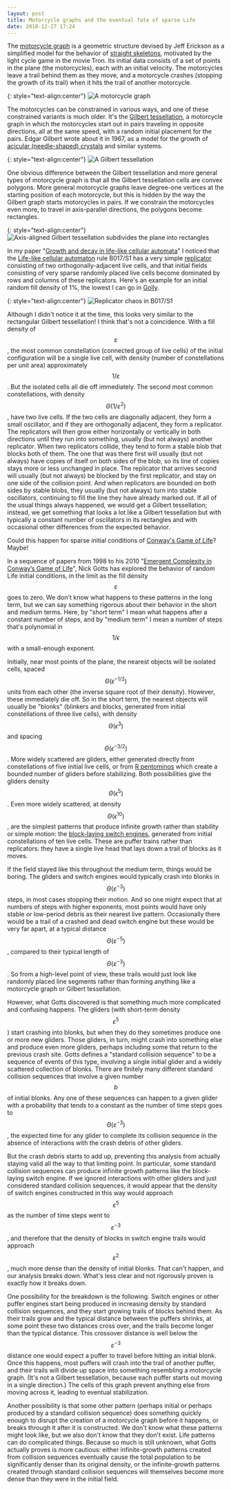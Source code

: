 ```yaml
---
layout: post
title: Motorcycle graphs and the eventual fate of sparse Life
date: 2018-12-27 17:24
---
```

The [motorcycle graph](http://jeffe.cs.illinois.edu/open/cycles.html) is a geometric structure devised by Jeff Erickson as a simplified model for the behavior of [straight skeletons](https://en.wikipedia.org/wiki/Straight_skeleton), motivated by the light cycle game in the movie Tron. Its initial data consists of a set of points in the plane (the motorcycles), each with an initial velocity. The motorcycles leave a trail behind them as they move, and a motorcycle crashes (stopping the growth of its trail) when it hits the trail of another motorcycle.

{: style="text-align:center"}
![A motorcycle graph]({{site.baseurl}}/assets/2018/motorcycle-graph.svg)

The motorcycles can be constrained in various ways, and one of these constrained variants is much older. It's the [Gilbert tessellation](https://en.wikipedia.org/wiki/Gilbert_tessellation), a motorcycle graph in which the motorcycles start out in pairs traveling in opposite directions, all at the same speed, with a random initial placement for the pairs. Edgar Gilbert wrote about it in 1967, as a model for the growth of [acicular (needle-shaped) crystals](https://en.wikipedia.org/wiki/Acicular_(crystal_habit)) and similar systems.

{: style="text-align:center"}
![A Gilbert tessellation]({{site.baseurl}}/assets/2018/Gilbert-tessellation.svg)

One obvious difference between the Gilbert tessellation and more general types of motorcycle graph is that all the Gilbert tessellation cells are convex polygons. More general motorcycle graphs leave degree-one vertices at the starting position of each motorcycle, but this is hidden by the way the Gilbert graph starts motorcycles in pairs. If we constrain the motorcycles even more, to travel in axis-parallel directions, the polygons become rectangles.

{: style="text-align:center"}
![Axis-aligned Gilbert tessellation subdivides the plane into rectangles]({{site.baseurl}}/assets/2018/Gilbert-rectangles.svg)

In my paper "[Growth and decay in life-like cellular automata](https://arxiv.org/abs/0911.2890)" I noticed that the [Life-like cellular automaton](https://en.wikipedia.org/wiki/Life-like_cellular_automaton) rule B017/S1 has a very simple [replicator](https://en.wikipedia.org/wiki/Replicator_(cellular_automaton)) consisting of two orthogonally-adjacent live cells, and that initial fields consisting of very sparse randomly placed live cells become dominated by rows and columns of these replicators. Here's an example for an initial random fill density of 1%, the lowest I can go in [Golly](http://golly.sourceforge.net/).

{: style="text-align:center"}
![Replicator chaos in B017/S1]({{site.baseurl}}/assets/2018/b017s1.png)

Although I didn't notice it at the time, this looks very similar to the rectangular Gilbert tessellation! I think that's not a coincidence. With a fill density of $$\varepsilon$$, the most common constellation (connected group of live cells) of the initial configuration will be a single live cell, with density (number of constellations per unit area) approximately $$1/\varepsilon$$ . But the isolated cells all die off immediately. The second most common constellations,  with density $$\Theta(1/\varepsilon^2)$$, have two live cells. If the two cells are diagonally adjacent, they form a small oscillator, and if they are orthogonally adjacent, they form a replicator. The replicators will then grow either horizontally or vertically in both directions until they run into something, usually (but not always) another replicator. When two replicators collide, they tend to form a stable blob that blocks both of them. The one that was there first will usually (but not always) have copies of itself on both sides of the blob, so its line of copies stays more or less unchanged in place. The replicator that arrives second will usually (but not always) be blocked by the first replicator, and stay on one side of the collision point. And when replicators are bounded on both sides by stable blobs, they usually (but not always) turn into stable oscillators, continuing to fill the line they have already marked out. If all of the usual things always happened, we would get a Gilbert tessellation; instead, we get something that looks a lot like a Gilbert tessellation but with typically a constant number of oscillators in its rectangles and with occasional other differences from the expected behavior.

Could this happen for sparse initial conditions of [Conway's Game of Life](https://en.wikipedia.org/wiki/Conway%27s_Game_of_Life)? Maybe!

In a sequence of papers from 1998 to his 2010 "[Emergent Complexity in Conway’s Game of Life](https://doi.org/10.1007/978-1-84996-217-9_20)", Nick Gotts has explored the behavior of random Life initial conditions, in the limit as the fill density $$\varepsilon$$ goes to zero. We don't know what happens to these patterns in the long term, but we can say something rigorous about their behavior in the short and medium terms. Here, by "short term" I mean what happens after a constant number of steps, and by "medium term" I mean a number of steps that's polynomial in $$1/\epsilon$$ with a small-enough exponent.

Initially, near most points of the plane, the nearest objects will be isolated cells, spaced $$\Theta(\epsilon^{-1/2})$$ units from each other (the inverse square root of their density). However, these immediately die off. So in the short term, the nearest objects will usually be "blonks" (blinkers and blocks, generated from initial constellations of three live cells), with density $$\Theta(\epsilon^3)$$ and spacing $$\Theta(\epsilon^{-3/2})$$. More widely scattered are gliders, either generated directly from constellations of five initial live cells, or from [R pentominos](http://www.conwaylife.com/wiki/R-pentomino) which create a bounded number of gliders before stabilizing. Both possibilities give the gliders density $$\Theta(\epsilon^5)$$. Even more widely scattered, at density $$\Theta(\epsilon^{10})$$, are the simplest patterns that produce infinite growth rather than stability or simple motion: the [block-laying switch engines](http://www.conwaylife.com/wiki/Block-laying_switch_engine), generated from initial constellations of ten live cells. These are puffer trains rather than replicators: they have a single live head that lays down a trail of blocks as it moves.

If the field stayed like this throughout the medium term, things would be boring. The gliders and switch engines would typically crash into blonks in $$\Theta(\varepsilon^{-3})$$ steps, in most cases stopping their motion. And so one might expect that at numbers of steps with higher exponents, most points would have only stable or low-period debris as their nearest live pattern. Occasionally there would be a trail of a crashed and dead switch engine but these would be very far apart, at a typical distance $$\Theta(\varepsilon^{-5})$$, compared to their typical length of $$\Theta(\varepsilon^{-3})$$. So from a high-level point of view, these trails would just look like randomly placed line segments rather than forming anything like a motorcycle graph or Gilbert tessellation.

However, what Gotts discovered is that something much more complicated and confusing happens. The gliders (with short-term density $$\varepsilon^5$$) start crashing into blonks, but when they do they sometimes produce one or more new gliders. Those gliders, in turn, might crash into something else and produce even more gliders, perhaps including some that return to the previous crash site. Gotts defines a "standard collision sequence" to be a sequence of events of this type, involving a single initial glider and a widely scattered collection of blonks. There are finitely many different standard collision sequences that involve a given number $$b$$ of initial blonks. Any one of these sequences can happen to a given glider with a probability that tends to a constant as the number of time steps goes to $$\Theta(\varepsilon^{-3})$$, the expected time for any glider to complete its collision sequence in the absence of interactions with the crash debris of other gliders.

But the crash debris starts to add up, preventing this analysis from actually staying valid all the way to that limiting point. In particular, some standard collision sequences can produce infinite growth patterns like the block-laying switch engine. If we ignored interactions with other gliders and just considered standard collision sequences, it would appear that the density of switch engines constructed in this way would approach $$\varepsilon^5$$ as the number of time steps went to $$\varepsilon^{-3}$$, and therefore that the density of blocks in switch engine trails would approach $$\varepsilon^2$$, much more dense than the density of initial blonks. That can't happen, and our analysis breaks down. What's less clear and not rigorously proven is exactly how it breaks down.

One possibility for the breakdown is the following. Switch engines or other puffer engines start being produced in increasing density by standard collision sequences, and they start growing trails of blocks behind them. As their trails grow and the typical distance between the puffers shrinks, at some point these two distances cross over, and the trails become longer than the typical distance. This crossover distance is well below the $$\varepsilon^{-3}$$ distance one would expect a puffer to travel before hitting an initial blonk. Once this happens, most puffers will crash into the trail of another puffer, and their trails will divide up space into something resembling a motorcycle graph. (It's not a Gilbert tessellation, because each puffer starts out moving in a single direction.) The cells of this graph prevent anything else from moving across it, leading to eventual stabilization.

Another possibility is that some other pattern (perhaps initial or perhaps produced by a standard collision sequence) does something quickly enough to disrupt the creation of a motorcycle graph before it happens, or breaks through it after it is constructed. We don't know what these patterns might look like, but we also don't know that they don't exist. Life patterns can do complicated things. Because so much is still unknown, what Gotts actually proves is more cautious: either infinite-growth patterns created from collision sequences eventually cause the total population to be significantly denser than its original density, or the infinite-growth patterns created through standard collision sequences will themselves become more dense than they were in the initial field.